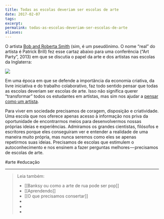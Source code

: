 ```yaml
---
title: Todas as escolas deveriam ser escolas de arte
date: 2017-02-07
tags: 
excerpt: 
permalink: todas-as-escolas-deveriam-ser-escolas-de-arte
aliases:
---
```

O artista [Bob and Roberta Smith](https://g.co/kgs/6TBn7B) (sim, é um pseudônimo. O nome “real” do artista é Patrick Brill) fez esse cartaz abaixo para uma conferência (“Art Party”, 2013) em que se discutia o papel da arte e dos artistas nas escolas da Inglaterra:

![](https://cdn-images-1.medium.com/max/800/1*pxGNg6lhYj3xVpo8RRWLkA.jpeg)

Em uma época em que se defende a importância da economia criativa, da livre iniciativa e do trabalho colaborativo, faz todo sentido pensar que todas as escolas deveriam ser escolas de arte. Isso não significa querer “transformar” todos os estudantes em artistas, mas sim nos ajudar a [pensar como um artista](http://www.marcosramon.net/ficcoes/62-pensar-como-um-artista).

Para viver em sociedade precisamos de coragem, disposição e criatividade. Uma escola que nos oferece apenas acesso à informação nos priva da oportunidade de encontrarmos meios para desenvolvermos nossas próprias ideias e experiências. Admiramos os grandes cientistas, filósofos e escritores porque eles conseguiram ver e entender a realidade de uma maneira muito própria, mas nunca seremos como eles se apenas repetirmos suas ideias. Precisamos de escolas que estimulem o autoconhecimento e nos ensinem a fazer perguntas melhores — precisamos de escolas de arte.

#arte #educação

---



> Leia também:
> - [[Banksy ou como a arte de rua pode ser pop]]
> - [[Aprendendo]]
> - [[O que precisamos consertar]]
> -
> -
> -